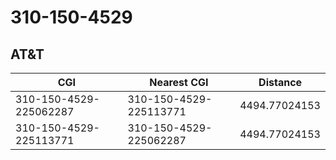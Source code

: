 # 310-150-4529
## AT&T


| CGI | Nearest CGI | Distance |
|-----|-------------|----------|
| 310-150-4529-225062287 | 310-150-4529-225113771 | 4494.77024153 |
| 310-150-4529-225113771 | 310-150-4529-225062287 | 4494.77024153 |
